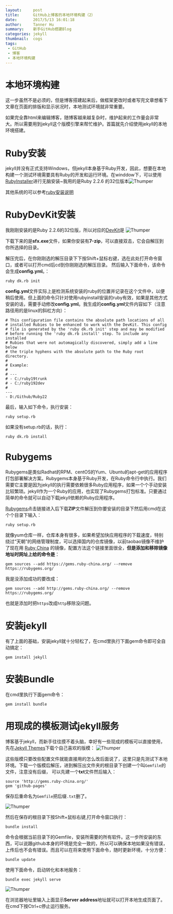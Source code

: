 ```yaml
---
layout:     post
title:      GitHub上博客的本地环境构建（2）
date:       2017/5/13 16:01:18   
author:     Tanner Hu
summary:    新手GitHub搭建Blog
categories: jekyll
thumbnail:  cogs
tags:
 - GitHub
 - 博客
 - 本地环境构建
---
```

# 本地环境构建 #

这一步虽然不是必须的，但是博客搭建起来后，做框架更改时或者写完文章想看下文章在页面的排版和显示状况时，本地测试环境就非常重要。

如果完全靠html来编辑博客，随博客越来越复杂时，维护起来的工作量会非常大。所以需要用到jekyll这个版模引擎来帮忙维护。首篇就先介绍使用jekyll的本地环境搭建。

# Ruby安装 #

jekyll并没有正式支持Windows，但jekyll本身基于Ruby开发，因此，想要在本地构建一个测试环境需要具有Ruby的开发和运行环境。在winddow下，可以使用[RubyInstaller][1]进行无脑安装~我用的是Ruby 2.2.6 的32位版本![Thumper](http://wx3.sinaimg.cn/mw690/692c65a4gy1ffjvh227o3j20fe0bm74r.jpg)

其他系统的可以参考[ruby安装说明][2]

# RubyDevKit安装 #

我刚刚安装的是Ruby 2.2.6的32位版，所以对应的[DevKit][3]是
![Thumper](http://wx4.sinaimg.cn/mw690/692c65a4gy1ffjw3ixed5j20g90a0gm6.jpg)

下载下来的是**sfx.exe**文件，如果你安装有**7-zip**，可以直接双击，它会自解压到你所选择的目录。

解压完后，在你刚刚选的解压目录下下按Shift+鼠标右键，选在此处打开命令窗口，或者可以打开cmd后cd到你刚刚选的解压目录。
然后输入下面命令，该命令会生成**config.yml**。：


    ruby dk.rb init

**config.yml**文件实际上是检测系统安装的ruby的位置并记录在这个文件中，以便稍后使用。但上面的命令只针对使用rubyinstall安装的ruby有效，如果是其他方式安装的话，需要手动修改**config.yml**。我生成的**config.yml**文件内容如下（注意路径用的是linux的斜杠方向）：
    

    # This configuration file contains the absolute path locations of all
    # installed Rubies to be enhanced to work with the DevKit. This config
    # file is generated by the 'ruby dk.rb init' step and may be modified
    # before running the 'ruby dk.rb install' step. To include any installed
    # Rubies that were not automagically discovered, simply add a line below
    # the triple hyphens with the absolute path to the Ruby root directory.
    #
    # Example:
    #
    # ---
    # - C:/ruby19trunk
    # - C:/ruby192dev
    #
    ---
    - D:/Github/Ruby22

最后，输入如下命令，执行安装：

    ruby setup.rb

如果没有setup.rb的话，执行：

    ruby dk.rb install

# Rubygems #
Rubygems是类似Radhat的RPM、centOS的Yum、Ubuntu的apt-get的应用程序打包部署解决方案。Rubygems本身基于Ruby开发，在Ruby命令行中执行。我们需要它主要是因为jekyll的执行需要依赖很多Ruby应用程序，如果一个个手动安装比较繁琐。jekyll作为一个Ruby的应用，也实现了Rubygems打包标准。只要通过简单的命令就可以自动下载jekyll依赖的Ruby应用程序。

[Rubygems][4]点击链接进入后下载**ZIP**文件解压到你要安装的目录下然后用cmd在这个个目录下输入：

    ruby setup.rb

就像yum仓库一样，仓库本身有很多，如果希望加快应用程序的下载速度，特别绕过“天朝”的网络管理制度，可以选择国内的仓库镜像，以前taobao镜像不维护了现在用 [Ruby China][5] 的镜像，配置方法这个链接里面很全，**但是添加和移除镜像地址时网址上给的命令是**：

    gem sources --add https://gems.ruby-china.org/ --remove https://rubygems.org/

我是没添加成功的要改成：

    gem sources --add http://gems.ruby-china.org/ --remove https://rubygems.org/

也就是添加时把`https`改成`http`移除没问题。

# 安装jekyll #

有了上面的基础，安装jekyll就十分轻松了，在cmd里执行下面gem命令即可全自动搞定：

    gem install jekyll

# 安装Bundle #

在cmd里执行下面gem命令：

    gem install bundle



# 用现成的模板测试jekyll服务 #

博客基于jekyll，而新手往往摸不着头脑，幸好有一些现成的模板可以直接使用，先在[Jekyll Themes][6]下载个自己喜欢的版模：
![Thumper](http://wx2.sinaimg.cn/mw690/692c65a4gy1ffjztxb7bzj20yd0mqmz3.jpg)

这些版模只要改些配置文件就能直接用的怎么改后面说了，这里只是先测试下本地环境。下载一个版模后解压，进到解压出文件夹的根目录下创建一个叫`Gemfile`的文件，注意没有后缀，
可以先建一个**txt**文件然后输入：

    source 'http://gems.ruby-china.org/'
    gem 'github-pages'

保存后重命名为`Gemfile`把后缀`.txt`删了。

![Thumper](http://wx4.sinaimg.cn/mw690/692c65a4gy1ffk1kv3h2nj20ll0gj768.jpg)

然后在保存的根目录下按Shift+鼠标右键,打开命令窗口执行：

    bundle install

命令会根据当前目录下的Gemfile，安装所需要的所有软件。这一步所安装的东西，可以说跟github本身的环境是完全一致的，所以可以确保本地如果没有错误，上传后也不会有错误。而且可以在将来使用下面命令，随时更新环境，十分方便：

    bundle update

使用下面命令，启动转化和本地服务：

    bundle exec jekyll serve

![Thumper](http://wx2.sinaimg.cn/mw690/692c65a4gy1ffk1xir31tj20t90hs0w2.jpg)

在浏览器地址里输入上面显示**Server address**地址就可以打开本地生成页面了。
在cmd下按Ctrl+c停止运行服务。

[1]: http://rubyinstaller.org/downloads/
[2]: http://www.ruby-lang.org/zh_cn/downloads/
[3]: http://rubyinstaller.org/downloads/
[4]: https://rubygems.org/pages/download/
[5]: http://gems.ruby-china.org/
[6]: http://jekyllthemes.org/